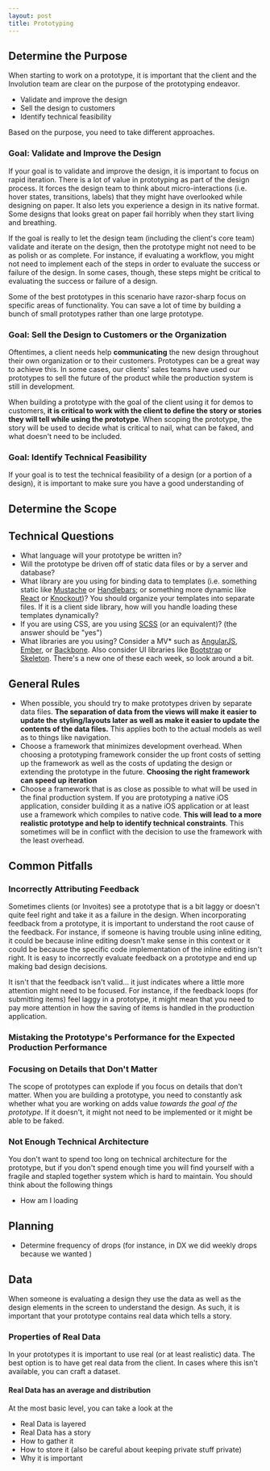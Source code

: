 ```yaml
---
layout: post
title: Prototyping
---
```


## Determine the Purpose
When starting to work on a prototype, it is important that the client and the Involution team are clear on the purpose of the prototyping endeavor.

* Validate and improve the design
* Sell the design to customers
* Identify technical feasibility

Based on the purpose, you need to take different approaches.

### Goal: Validate and Improve the Design
If your goal is to validate and improve the design, it is important to focus on rapid iteration. There is a lot of value in prototyping as part of the design process. It forces the design team to think about micro-interactions (i.e. hover states, transitions, labels) that they might have overlooked while designing on paper. It also lets you experience a design in its native format. Some designs that looks great on paper fail horribly when they start living and breathing.

If the goal is really to let the design team (including the client's core team) validate and iterate on the design, then the prototype might not need to be as polish or as complete. For instance, if evaluating a workflow, you might not need to implement each of the steps in order to evaluate the success or failure of the design. In some cases, though, these steps might be critical to evaluating the success or failure of a design.

Some of the best prototypes in this scenario have razor-sharp focus on specific areas of functionality. You can save a lot of time by building a bunch of small prototypes rather than one large prototype. 
### Goal: Sell the Design to Customers or the Organization
Oftentimes, a client needs help **communicating** the new design throughout their own organization or to their customers. Prototypes can be a great way to achieve this. In some cases, our clients' sales teams have used our prototypes to sell the future of the product while the production system is still in development.

When building a prototype with the goal of the client using it for demos to customers, **it is critical to work with the client to define the story or stories they will tell while using the prototype**. When scoping the prototype, the story will be used to decide what is critical to nail, what can be faked, and what doesn't need to be included.

### Goal: Identify Technical Feasibility
If your goal is to test the technical feasibility of a design (or a portion of a design), it is important to make sure you have a good understanding of 

## Determine the Scope


## Technical Questions
* What language will your prototype be written in?
* Will the prototype be driven off of static data files or by a server and database?
* What library are you using for binding data to templates (i.e. something static like [Mustache](https://mustache.github.io/) or [Handlebars](http://handlebarsjs.com/); or something more dynamic like [React](https://facebook.github.io/react/) or [Knockout](http://knockoutjs.com/))? You should organize your templates into separate files. If it is a client side library, how will you handle loading these templates dynamically?
* If you are using CSS, are you using [SCSS](http://sass-lang.com/) (or an equivalent)? (the answer should be "yes")
* What libraries are you using? Consider a MV* such as [AngularJS](https://angularjs.org/), [Ember](http://emberjs.com/), or  [Backbone](http://backbonejs.org/). Also consider UI libraries like [Bootstrap](http://getbootstrap.com/) or [Skeleton](http://getskeleton.com/). There's a new one of these each week, so look around a bit.


## General Rules
* When possible, you should try to make prototypes driven by separate data files. **The separation of data from the views will make it easier to update the styling/layouts later as well as make it easier to update the contents of the data files.** This applies both to the actual models as well as to things like navigation. 
* Choose a framework that minimizes development overhead. When choosing a prototyping framework consider the up front costs of setting up the framework as well as the costs of updating the design or extending the prototype in the future. **Choosing the right framework can speed up iteration**
* Choose a framework that is as close as possible to what will be used in the final production system. If you are prototyping a native iOS application, consider building it as a native iOS application or at least use a framework which compiles to native code. **This will lead to a more realistic prototype and help to identify technical constraints**. This sometimes will be in conflict with the decision to use the framework with the least overhead. 

## Common Pitfalls
### Incorrectly Attributing Feedback
Sometimes clients (or Invoites) see a prototype that is a bit laggy or doesn't quite feel right and take it as a failure in the design. When incorporating feedback from a prototype, it is important to understand the root cause of the feedback. For instance, if someone is having trouble using inline editing, it could be because inline editing doesn't make sense in this context or it could be because the specific code implementation of the inline editing isn't right. It is easy to incorrectly evaluate feedback on a prototype and end up making bad design decisions.

It isn't that the feedback isn't valid... it just indicates where a little more attention might need to be focused. For instance, if the feedback loops (for submitting items) feel laggy in a prototype, it might mean that you need to pay more attention in how the saving of items is handled in the production application.

### Mistaking the Prototype's Performance for the Expected Production Performance

### Focusing on Details that Don't Matter
The scope of prototypes can explode if you focus on details that don't matter. When you are building a prototype, you need to constantly ask whether what you are working on adds value *towards the goal of the prototype*. If it doesn't, it might not need to be implemented or it might be able to be faked.

### Not Enough Technical Architecture
You don't want to spend too long on technical architecture for the prototype, but if you don't spend enough time you will find yourself with a fragile and stapled together system which is hard to maintain. You should think about the following things
* How am I loading


## Planning

* Determine frequency of drops (for instance, in DX we did weekly drops because we wanted )


## Data
When someone is evaluating a design they use the data as well as the design elements in the screen to understand the design. As such, it is important that your prototype contains real data which tells a story.

### Properties of Real Data
In your prototypes it is important to use real (or at least realistic) data. The best option is to have get real data from the client. In cases where this isn't available, you can craft a dataset. 

#### Real Data has an average and distribution
At the most basic level, you can take a look at the 

* Real Data is layered
* Real Data has a story
* How to gather it
* How to store it (also be careful about keeping private stuff private)
* Why it is important

